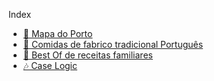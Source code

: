 Index

- [📍 Mapa do Porto](/porto/)
- [🍮 Comidas de fabrico tradicional Português](/comidas/)
- [🖤 Best Of de receitas familiares](/familybestof/)
- [🎶 Case Logic](/caselogic/caselogic.md)
